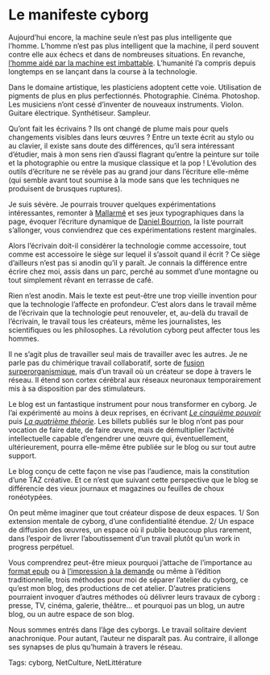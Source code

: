 # Le manifeste cyborg

Aujourd’hui encore, la machine seule n’est pas plus intelligente que l’homme. L’homme n’est pas plus intelligent que la machine, il perd souvent contre elle aux échecs et dans de nombreuses situations. En revanche, [l’homme aidé par la machine est imbattable](http://blog.tcrouzet.com/2010/05/06/edition-au-temps-des-cyborgs/). L’humanité l’a compris depuis longtemps en se lançant dans la course à la technologie.<span id="more-16904"></span>

Dans le domaine artistique, les plasticiens adoptent cette voie. Utilisation de pigments de plus en plus perfectionnés. Photographie. Cinéma. Photoshop. Les musiciens n’ont cessé d’inventer de nouveaux instruments. Violon. Guitare électrique. Synthétiseur. Sampleur.

Qu’ont fait les écrivains ? Ils ont changé de plume mais pour quels changements visibles dans leurs œuvres ? Entre un texte écrit au stylo ou au clavier, il existe sans doute des différences, qu’il sera intéressant d’étudier, mais à mon sens rien d’aussi flagrant qu’entre la peinture sur toile et la photographie ou entre la musique classique et la pop ! L’évolution des outils d’écriture ne se révèle pas au grand jour dans l’écriture elle-même (qui semble avant tout soumise à la mode sans que les techniques ne produisent de brusques ruptures).

Je suis sévère. Je pourrais trouver quelques expérimentations intéressantes, remonter à [Mallarmé](http://blog.tcrouzet.com/2009/08/26/le-livre-echappera-pas-aux-flux/) et ses jeux typographiques dans la page, évoquer l’écriture dynamique de [Daniel Bourrion](http://blog.tcrouzet.com/2010/04/21/le-mystere-picasso/), la liste pourrait s’allonger, vous conviendrez que ces expérimentations restent marginales.

Alors l’écrivain doit-il considérer la technologie comme accessoire, tout comme est accessoire le siège sur lequel il s’assoit quand il écrit ? Ce siège d’ailleurs n’est pas si anodin qu’il y paraît. Je connais la différence entre écrire chez moi, assis dans un parc, perché au sommet d’une montagne ou tout simplement rêvant en terrasse de café.

Rien n’est anodin. Mais le texte est peut-être une trop vieille invention pour que la technologie l’affecte en profondeur. C’est alors dans le travail même de l’écrivain que la technologie peut renouveler, et, au-delà du travail de l’écrivain, le travail tous les créateurs, même les journalistes, les scientifiques ou les philosophes. La révolution cyborg peut affecter tous les hommes.

Il ne s’agit plus de travailler seul mais de travailler avec les autres. Je ne parle pas du chimérique travail collaboratif, sorte de [fusion surperorganismique](http://blog.tcrouzet.com/tag/starglider/), mais d’un travail où un créateur se dope à travers le réseau. Il étend son cortex cérébral aux réseaux neuronaux temporairement mis à sa disposition par des stimulateurs.

Le blog est un fantastique instrument pour nous transformer en cyborg. Je l’ai expérimenté au moins à deux reprises, en écrivant [*Le cinquième pouvoir*](http://blog.tcrouzet.com/le-cinquieme-pouvoir/) puis [*La quatrième théorie*](http://blog.tcrouzet.com/la-quatrieme-theorie/). Les billets publiés sur le blog n’ont pas pour vocation de faire date, de faire œuvre, mais de démultiplier l’activité intellectuelle capable d’engendrer une œuvre qui, éventuellement, ultérieurement, pourra elle-même être publiée sur le blog ou sur tout autre support.

Le blog conçu de cette façon ne vise pas l’audience, mais la constitution d’une TAZ créative. Et ce n’est que suivant cette perspective que le blog se différencie des vieux journaux et magazines ou feuilles de choux ronéotypées.

On peut même imaginer que tout créateur dispose de deux espaces. 1/ Son extension mentale de cyborg, d’une confidentialité étendue. 2/ Un espace de diffusion des œuvres, un espace où il publie beaucoup plus rarement, dans l’espoir de livrer l’aboutissement d’un travail plutôt qu’un work in progress perpétuel.

Vous comprendrez peut-être mieux pourquoi j’attache de l’importance au [format epub](http://txt.tcrouzet.com/) ou à [l’impression à la demande](http://blog.tcrouzet.com/2010/05/16/autopublication-arnaque/) ou même à l’édition traditionnelle, trois méthodes pour moi de séparer l’atelier du cyborg, ce qu’est mon blog, des productions de cet atelier. D’autres praticiens pourraient invoquer d’autres méthodes où délivrer leurs travaux de cyborg : presse, TV, cinéma, galerie, théâtre… et pourquoi pas un blog, un autre blog, ou un autre espace de son blog.

Nous sommes entrés dans l’âge des cyborgs. Le travail solitaire devient anachronique. Pour autant, l’auteur ne disparaît pas. Au contraire, il allonge ses synapses de plus qu’humain à travers le réseau.

Tags: cyborg, NetCulture, NetLittérature